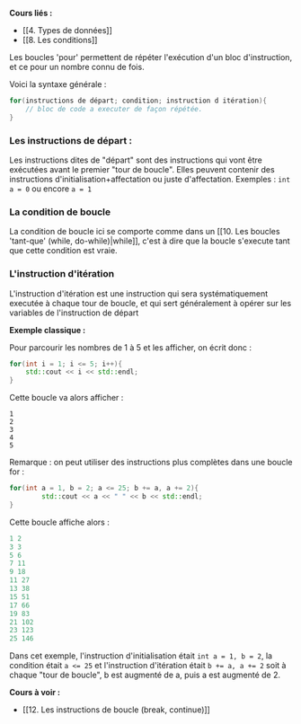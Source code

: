 **Cours liés :** 
- [[4. Types de données]]
- [[8. Les conditions]]

Les boucles 'pour' permettent de répéter l'exécution d'un bloc d'instruction, et ce pour un nombre connu de fois. 

Voici la syntaxe générale : 
```cpp
for(instructions de départ; condition; instruction d itération){
	// bloc de code a executer de façon répétée.
}
```

### Les instructions de départ :

Les instructions dites de "départ" sont des instructions qui vont être exécutées avant le premier "tour de boucle". Elles peuvent contenir des instructions d'initialisation+affectation ou juste d'affectation.
Exemples : `int a = 0` ou encore `a = 1`

### La condition de boucle

La condition de boucle ici se comporte comme dans un [[10. Les boucles 'tant-que' (while, do-while)|while]], c'est à dire que la boucle s'execute tant que cette condition est vraie.

### L'instruction d'itération

L'instruction d'itération est une instruction qui sera systématiquement executée à chaque tour de boucle, et qui sert généralement à opérer sur les variables de l'instruction de départ

**Exemple classique :**

Pour parcourir les nombres de 1 à 5 et les afficher, on écrit donc : 
```cpp
for(int i = 1; i <= 5; i++){
	std::cout << i << std::endl;
}
```

Cette boucle va alors afficher : 
```
1
2
3
4
5
```

Remarque : on peut utiliser des instructions plus complètes dans une boucle for : 

```cpp
for(int a = 1, b = 2; a <= 25; b += a, a += 2){
        std::cout << a << " " << b << std::endl;
}
```
Cette boucle affiche alors : 
```cpp 
1 2
3 3
5 6
7 11
9 18
11 27
13 38
15 51
17 66
19 83
21 102
23 123
25 146
```

Dans cet exemple, l'instruction d'initialisation était `int a = 1, b = 2`, la condition était `a <= 25` et l'instruction d'itération était `b += a, a += 2` soit à chaque "tour de boucle", b est augmenté de a, puis a est augmenté de 2.

**Cours à voir :**
- [[12. Les instructions de boucle (break, continue)]]